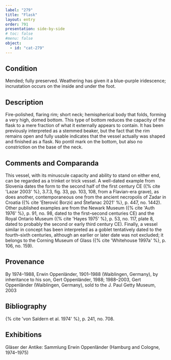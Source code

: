 ```yaml
---
label: "279"
title: "Flask"
layout: entry
order: 791
presentation: side-by-side
# toc: false
#menu: false 
object:
  - id: "cat-279"
---
```


## Condition

Mended; fully preserved. Weathering has given it a blue-purple iridescence; incrustation occurs on the inside and under the foot.

## Description

Fire-polished, flaring rim; short neck; hemispherical body that folds, forming a very high, domed bottom. This type of bottom reduces the capacity of the flask to a mere fraction of what it externally appears to contain. It has been previously interpreted as a stemmed beaker, but the fact that the rim remains open and fully usable indicates that the vessel actually was shaped and finished as a flask. No pontil mark on the bottom, but also no constriction on the base of the neck.

## Comments and Comparanda

This vessel, with its minuscule capacity and ability to stand on either end, can be regarded as a trinket or trick vessel. A well-dated example from Slovenia dates the form to the second half of the first century CE ({% cite 'Lazar 2003' %}, 3.7.3, fig. 33, pp. 103, 108, from a Flavian-era grave), as does another, contemporaneous one from the ancient necropolis of Zadar in Croatia ({% cite 'Eterović Borzić and Štefanac 2021' %}, p. 447, no. 1442). Other published examples are from the Newark Museum ({% cite 'Auth 1976' %}, p. 91, no. 98, dated to the first–second centuries CE) and the Royal Ontario Museum ({% cite 'Hayes 1975' %}, p. 53, no. 117, plate 8, dated to probably the second or early third century CE). Finally, a vessel similar in concept has been interpreted as a goblet tentatively dated to the fourth–sixth centuries, although an earlier or later date was not excluded; it belongs to the Corning Museum of Glass ({% cite 'Whitehouse 1997a' %}, p. 106, no. 159).

## Provenance

By 1974–1988, Erwin Oppenländer, 1901–1988 (Waiblingen, Germany), by inheritance to his son, Gert Oppenländer, 1988; 1988–2003, Gert Oppenländer (Waiblingen, Germany), sold to the J. Paul Getty Museum, 2003

## Bibliography

{% cite 'von Saldern et al. 1974' %}, p. 241, no. 708.

## Exhibitions

Gläser der Antike: Sammlung Erwin Oppenländer (Hamburg and Cologne, 1974–1975)